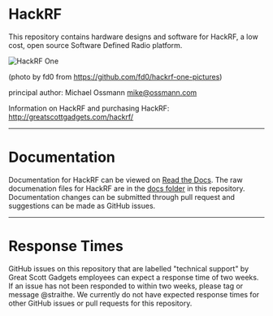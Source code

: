 # HackRF

This repository contains hardware designs and software for HackRF,
a low cost, open source Software Defined Radio platform.

![HackRF One](https://raw.github.com/mossmann/hackrf/master/doc/HackRF-One-fd0-0009.jpeg)

(photo by fd0 from https://github.com/fd0/hackrf-one-pictures)

principal author: Michael Ossmann <mike@ossmann.com>

Information on HackRF and purchasing HackRF: http://greatscottgadgets.com/hackrf/

--------------------

# Documentation

Documentation for HackRF can be viewed on [Read the Docs](https://hackrf.readthedocs.io/en/latest/). 
The raw documenation files for HackRF are in the [docs folder](https://github.com/mossmann/hackrf/tree/master/docs) 
in this repository. Documentation changes can be submitted through pull request and suggestions can be made as 
GitHub issues. 

--------------------

# Response Times

GitHub issues on this repository that are labelled "technical support" by Great Scott Gadgets employees can expect a response time of two weeks. If an issue has not been responded to within two weeks, please tag or message @straithe. We currently do not 
have expected response times for other GitHub issues or pull requests for this repository. 

